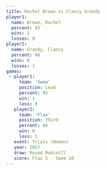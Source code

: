 ```yaml
---
title: Rachel Brown vs Clancy Grandy
player1:              
  name: Brown, Rachel 
  percent: 95         
  wins: 1             
  losses: 0           
player2:              
  name: Grandy, Clancy
  percent: 66         
  wins: 0             
  losses: 1           
games:
 - player1:        
     team: 'Swee'  
     position: Lead
     percent: 95   
     win: 1        
     loss: 0       
   player2:         
     team: 'Flax'   
     position: Third
     percent: 66    
     win: 0         
     loss: 1        
   event: Trials (Women)  
   year: 2017             
   draw: Round Robin(7)   
   score: Flax 5 - Swee 10
---
```

